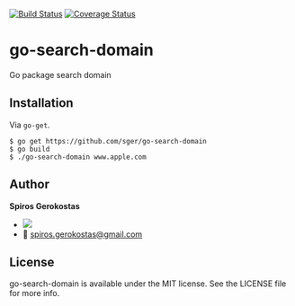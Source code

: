 [![Build Status](https://travis-ci.org/sger/go-search-domain.svg?branch=master)](https://travis-ci.org/sger/go-search-domain)
[![Coverage Status](https://coveralls.io/repos/github/sger/go-search-domain/badge.svg?branch=master)](https://coveralls.io/github/sger/go-search-domain?branch=master)

# go-search-domain

Go package search domain

## Installation

Via `go-get`.

```
$ go get https://github.com/sger/go-search-domain
$ go build
$ ./go-search-domain www.apple.com
```

Author
-----

__Spiros Gerokostas__ 

- [![](https://img.shields.io/badge/twitter-sger-brightgreen.svg)](https://twitter.com/sger) 
- :email: spiros.gerokostas@gmail.com

License
-----

go-search-domain is available under the MIT license. See the LICENSE file for more info.